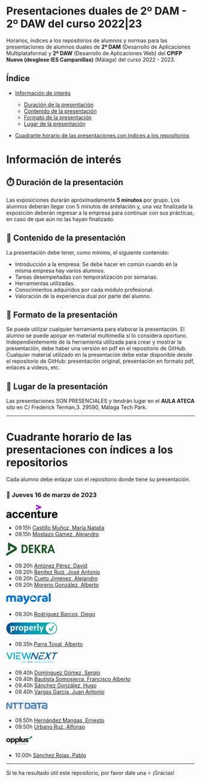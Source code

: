 # Presentaciones duales de 2º DAM - 2º DAW del curso 2022|23

Horarios, índices a los repositorios de alumnos y normas para las presentaciones de alumnos duales de **2º DAM** (Desarrollo de Aplicaciones Multiplataforma) y **2º DAW** (Desarrollo de Aplicaciones Web) del **CPIFP Nuevo (desglose IES Campanillas)** (Málaga) del curso 2022 - 2023.

## Índice
* [Información de interés](#información-de-interés)
  * [Duración de la presentación](#stopwatch-duración-de-la-presentación)
  * [Contenido de la presentación](#open_file_folder--contenido-de-la-presentación)
  * [Formato de la presentación](#bookmark_tabs-formato-de-la-presentación)
  * [Lugar de la presentación](#school-lugar-de-la-presentación)
  
* [Cuadrante horario de las presentaciones con índices a los repositorios](#cuadrante-horario-de-las-presentaciones-con-índices-a-los-repositorios)

# Información de interés

## :stopwatch: Duración de la presentación
Las exposiciones durarán apróximadamente **5 minutos** por grupo. Los alumnos deberán llegar con 5 minutos de antelación y, una vez finalizada la exposición deberán regresar a la empresa para continuar con sus prácticas, en caso de que aún no las hayan finalizado.

## :open_file_folder:  Contenido de la presentación 
La presentación debe tener, como mínimo, el siguiente contenido:

* Introducción a la empresa. Se debe hacer en común cuando en la misma empresa hay varios alumnos.
* Tareas desempeñadas con temporalización por semanas.
* Herramientas utilizadas.
* Conocimientos adquiridos por cada módulo profesional.
* Valoración de la experiencia dual por parte del alumno.

## :bookmark_tabs: Formato de la presentación
Se puede utilizar cualquier herramienta para elaborar la presentación. El alumno se puede apoyar en material multimedia si lo considera oportuno. Independientemente de la herramienta utilizada para crear y mostrar la presentación, debe haber una versión en pdf en el repositorio de GitHub. Cualquier material utilizado en la presentación debe estar disponible desde el repositorio de GitHub: presentación original, presentación en formato pdf, enlaces a videos, etc.

## :school: Lugar de la presentación
Las presentaciones SON PRESENCIALES y tendrán lugar en el **AULA ATECA** sito en C/ Frederick Terman,3. 29590, Málaga Tech Park.

<hr/>

# Cuadrante horario de las presentaciones con índices a los repositorios

Cada alumno debe enlazar con el repositorio donde tiene su presentación.

### :calendar: Jueves 16 de marzo de 2023

<img height="36px" src="imagenes/accenture.svg">

* 09.15h [Castillo Muñoz, María Natalia]()
* 09.15h [Mostazo Gámez, Alejandro]()

<img height="36px" src="imagenes/dekra.svg">

* 09.20h [Antúnez Pérez, David](https://github.com/DavidAntunezPerez/presentation-dual-2022-dd/tree/dual-2023-2dam)
* 09.20h [Benítez Ruíz, José Antonio](https://github.com/JoseAntonioBenitez/Presentacion-Dual-2023/blob/master/DEKRA%20DIGITAL%20DUAL%202023.pdf)
* 09.20h [Cueto Jiménez, Alejandro](https://github.com/AleCueto/Presentaci-nDual2023)
* 09.20h [Moreno González, Alberto](https://github.com/albertomorenogonzalez/Presentacion-Dual-2023)

<img height="30px" src="imagenes/mayoral.svg">

* 09.30h [Rodríguez Barcos, Diego]()

<img height="32px" src="imagenes/properly.png">

* 09.35h [Parra Toval, Alberto](https://github.com/AlbertoParraToval/Presentacion_Empresas_2022_2023)

<img height="28px" src="imagenes/viewnext.png">

* 09.40h [Domínguez Gómez, Sergio]()
* 09.40h [Bautista Somosierra, Francisco Alberto]()
* 09.40h [Sánchez González, Hugo](https://github.com/hugosanchezg/presentacionDual23)
* 09.40h [Vargas García, Juan Antonio]()

<img height="28px" src="imagenes/nttdata.png">

* 09.50h [Hernández Mangas, Ernesto]()
* 09.50h [Urbano Ruz, Alfonso]()

<img height="28px" src="imagenes/opplus.png">

* 10.00h [Sánchez Rojas, Pablo](https://github.com/psanroj268/Presentacion-Dual)

<hr>

Si te ha resultado útil este repositorio, por favor dale una :star: ¡Gracias!



